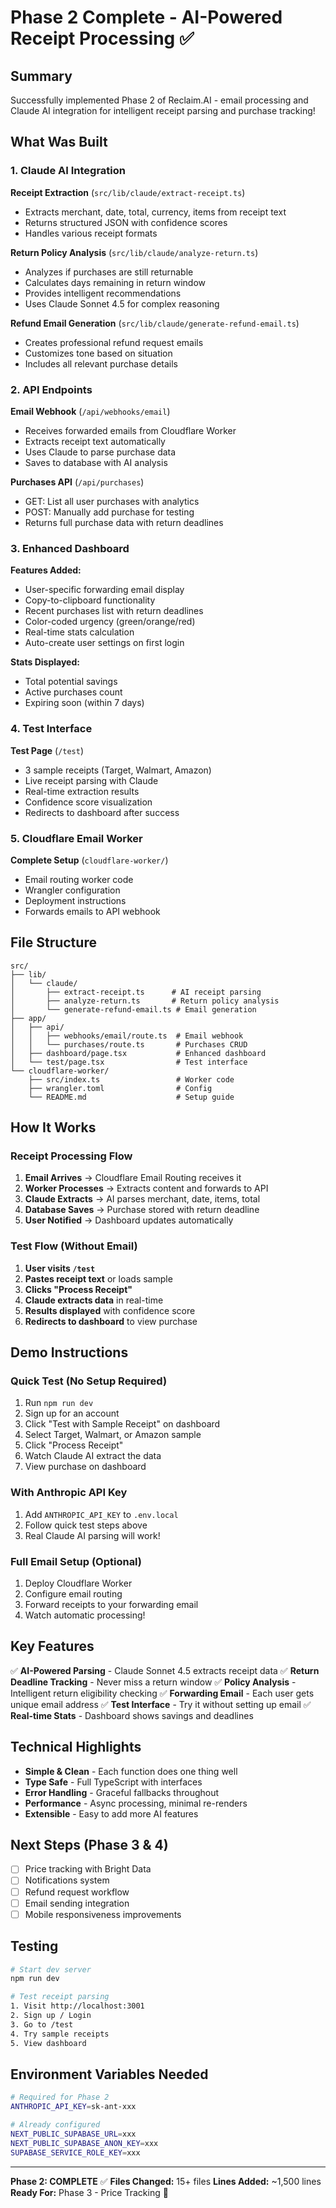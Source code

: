 # Phase 2 Complete - AI-Powered Receipt Processing ✅

## Summary

Successfully implemented Phase 2 of Reclaim.AI - email processing and Claude AI integration for intelligent receipt parsing and purchase tracking!

## What Was Built

### 1. Claude AI Integration

**Receipt Extraction** (`src/lib/claude/extract-receipt.ts`)
- Extracts merchant, date, total, currency, items from receipt text
- Returns structured JSON with confidence scores
- Handles various receipt formats

**Return Policy Analysis** (`src/lib/claude/analyze-return.ts`)
- Analyzes if purchases are still returnable
- Calculates days remaining in return window
- Provides intelligent recommendations
- Uses Claude Sonnet 4.5 for complex reasoning

**Refund Email Generation** (`src/lib/claude/generate-refund-email.ts`)
- Creates professional refund request emails
- Customizes tone based on situation
- Includes all relevant purchase details

### 2. API Endpoints

**Email Webhook** (`/api/webhooks/email`)
- Receives forwarded emails from Cloudflare Worker
- Extracts receipt text automatically
- Uses Claude to parse purchase data
- Saves to database with AI analysis

**Purchases API** (`/api/purchases`)
- GET: List all user purchases with analytics
- POST: Manually add purchase for testing
- Returns full purchase data with return deadlines

### 3. Enhanced Dashboard

**Features Added:**
- User-specific forwarding email display
- Copy-to-clipboard functionality
- Recent purchases list with return deadlines
- Color-coded urgency (green/orange/red)
- Real-time stats calculation
- Auto-create user settings on first login

**Stats Displayed:**
- Total potential savings
- Active purchases count
- Expiring soon (within 7 days)

### 4. Test Interface

**Test Page** (`/test`)
- 3 sample receipts (Target, Walmart, Amazon)
- Live receipt parsing with Claude
- Real-time extraction results
- Confidence score visualization
- Redirects to dashboard after success

### 5. Cloudflare Email Worker

**Complete Setup** (`cloudflare-worker/`)
- Email routing worker code
- Wrangler configuration
- Deployment instructions
- Forwards emails to API webhook

## File Structure

```
src/
├── lib/
│   └── claude/
│       ├── extract-receipt.ts      # AI receipt parsing
│       ├── analyze-return.ts       # Return policy analysis
│       └── generate-refund-email.ts # Email generation
├── app/
│   ├── api/
│   │   ├── webhooks/email/route.ts  # Email webhook
│   │   └── purchases/route.ts       # Purchases CRUD
│   ├── dashboard/page.tsx           # Enhanced dashboard
│   └── test/page.tsx                # Test interface
└── cloudflare-worker/
    ├── src/index.ts                 # Worker code
    ├── wrangler.toml                # Config
    └── README.md                    # Setup guide
```

## How It Works

### Receipt Processing Flow

1. **Email Arrives** → Cloudflare Email Routing receives it
2. **Worker Processes** → Extracts content and forwards to API
3. **Claude Extracts** → AI parses merchant, date, items, total
4. **Database Saves** → Purchase stored with return deadline
5. **User Notified** → Dashboard updates automatically

### Test Flow (Without Email)

1. **User visits `/test`**
2. **Pastes receipt text** or loads sample
3. **Clicks "Process Receipt"**
4. **Claude extracts data** in real-time
5. **Results displayed** with confidence score
6. **Redirects to dashboard** to view purchase

## Demo Instructions

### Quick Test (No Setup Required)

1. Run `npm run dev`
2. Sign up for an account
3. Click "Test with Sample Receipt" on dashboard
4. Select Target, Walmart, or Amazon sample
5. Click "Process Receipt"
6. Watch Claude AI extract the data
7. View purchase on dashboard

### With Anthropic API Key

1. Add `ANTHROPIC_API_KEY` to `.env.local`
2. Follow quick test steps above
3. Real Claude AI parsing will work!

### Full Email Setup (Optional)

1. Deploy Cloudflare Worker
2. Configure email routing
3. Forward receipts to your forwarding email
4. Watch automatic processing!

## Key Features

✅ **AI-Powered Parsing** - Claude Sonnet 4.5 extracts receipt data
✅ **Return Deadline Tracking** - Never miss a return window
✅ **Policy Analysis** - Intelligent return eligibility checking
✅ **Forwarding Email** - Each user gets unique email address
✅ **Test Interface** - Try it without setting up email
✅ **Real-time Stats** - Dashboard shows savings and deadlines

## Technical Highlights

- **Simple & Clean** - Each function does one thing well
- **Type Safe** - Full TypeScript with interfaces
- **Error Handling** - Graceful fallbacks throughout
- **Performance** - Async processing, minimal re-renders
- **Extensible** - Easy to add more AI features

## Next Steps (Phase 3 & 4)

- [ ] Price tracking with Bright Data
- [ ] Notifications system
- [ ] Refund request workflow
- [ ] Email sending integration
- [ ] Mobile responsiveness improvements

## Testing

```bash
# Start dev server
npm run dev

# Test receipt parsing
1. Visit http://localhost:3001
2. Sign up / Login
3. Go to /test
4. Try sample receipts
5. View dashboard
```

## Environment Variables Needed

```bash
# Required for Phase 2
ANTHROPIC_API_KEY=sk-ant-xxx

# Already configured
NEXT_PUBLIC_SUPABASE_URL=xxx
NEXT_PUBLIC_SUPABASE_ANON_KEY=xxx
SUPABASE_SERVICE_ROLE_KEY=xxx
```

---

**Phase 2: COMPLETE** ✅
**Files Changed:** 15+ files
**Lines Added:** ~1,500 lines
**Ready For:** Phase 3 - Price Tracking 🚀

